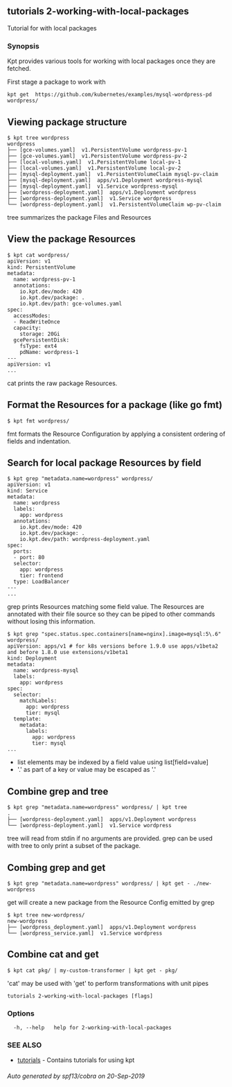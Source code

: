 ## tutorials 2-working-with-local-packages

Tutorial for  with local packages

### Synopsis

Kpt provides various tools for working with local packages once they are fetched.

  First stage a package to work with

	kpt get  https://github.com/kubernetes/examples/mysql-wordpress-pd wordpress/

## Viewing package structure

	$ kpt tree wordpress
	wordpress
	├── [gce-volumes.yaml]  v1.PersistentVolume wordpress-pv-1
	├── [gce-volumes.yaml]  v1.PersistentVolume wordpress-pv-2
	├── [local-volumes.yaml]  v1.PersistentVolume local-pv-1
	├── [local-volumes.yaml]  v1.PersistentVolume local-pv-2
	├── [mysql-deployment.yaml]  v1.PersistentVolumeClaim mysql-pv-claim
	├── [mysql-deployment.yaml]  apps/v1.Deployment wordpress-mysql
	├── [mysql-deployment.yaml]  v1.Service wordpress-mysql
	├── [wordpress-deployment.yaml]  apps/v1.Deployment wordpress
	├── [wordpress-deployment.yaml]  v1.Service wordpress
	└── [wordpress-deployment.yaml]  v1.PersistentVolumeClaim wp-pv-claim

  tree summarizes the package Files and Resources

## View the package Resources

	$ kpt cat wordpress/
	apiVersion: v1
	kind: PersistentVolume
	metadata:
	  name: wordpress-pv-1
	  annotations:
		io.kpt.dev/mode: 420
		io.kpt.dev/package: .
		io.kpt.dev/path: gce-volumes.yaml
	spec:
	  accessModes:
	  - ReadWriteOnce
	  capacity:
		storage: 20Gi
	  gcePersistentDisk:
		fsType: ext4
		pdName: wordpress-1
	---
	apiVersion: v1
	...

  cat prints the raw package Resources.

## Format the Resources for a package (like go fmt)

	$ kpt fmt wordpress/

  fmt formats the Resource Configuration by applying a consistent ordering of fields
  and indentation.

## Search for local package Resources by field

	$ kpt grep "metadata.name=wordpress" wordpress/
	apiVersion: v1
	kind: Service
	metadata:
	  name: wordpress
	  labels:
		app: wordpress
	  annotations:
		io.kpt.dev/mode: 420
		io.kpt.dev/package: .
		io.kpt.dev/path: wordpress-deployment.yaml
	spec:
	  ports:
	  - port: 80
	  selector:
		app: wordpress
		tier: frontend
	  type: LoadBalancer
	---
	...

  grep prints Resources matching some field value.  The Resources are annotated with their
  file source so they can be piped to other commands without losing this information.

	$ kpt grep "spec.status.spec.containers[name=nginx].image=mysql:5\.6" wordpress/
	apiVersion: apps/v1 # for k8s versions before 1.9.0 use apps/v1beta2  and before 1.8.0 use extensions/v1beta1
	kind: Deployment
	metadata:
	  name: wordpress-mysql
	  labels:
		app: wordpress
	spec:
	  selector:
		matchLabels:
		  app: wordpress
		  tier: mysql
	  template:
		metadata:
		  labels:
			app: wordpress
			tier: mysql
	...

  - list elements may be indexed by a field value using list[field=value]
  - '.' as part of a key or value may be escaped as '\.'

## Combine grep and tree

	$ kpt grep "metadata.name=wordpress" wordpress/ | kpt tree
	.
	├── [wordpress-deployment.yaml]  apps/v1.Deployment wordpress
	└── [wordpress-deployment.yaml]  v1.Service wordpress

  tree will read from stdin if no arguments are provided.  grep can be used with
  tree to only print a subset of the package.

## Combing grep and get

	$ kpt grep "metadata.name=wordpress" wordpress/ | kpt get - ./new-wordpress

  get will create a new package from the Resource Config emitted by grep

	$ kpt tree new-wordpress/
	new-wordpress
	├── [wordpress_deployment.yaml]  apps/v1.Deployment wordpress
	└── [wordpress_service.yaml]  v1.Service wordpress

## Combine cat and get

	$ kpt cat pkg/ | my-custom-transformer | kpt get - pkg/

'cat' may be used with 'get' to perform transformations with unit pipes


```
tutorials 2-working-with-local-packages [flags]
```

### Options

```
  -h, --help   help for 2-working-with-local-packages
```

### SEE ALSO

* [tutorials](tutorials.md)	 - Contains tutorials for using kpt

###### Auto generated by spf13/cobra on 20-Sep-2019

